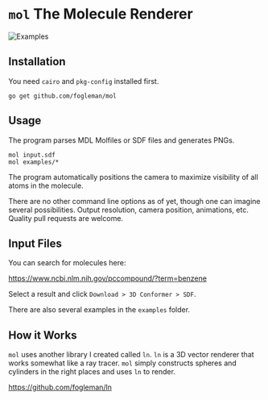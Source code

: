 # `mol` The Molecule Renderer

![Examples](http://i.imgur.com/o5bzQ42.png)

## Installation

You need `cairo` and `pkg-config` installed first.

    go get github.com/fogleman/mol

## Usage

The program parses MDL Molfiles or SDF files and generates PNGs.

    mol input.sdf
    mol examples/*

The program automatically positions the camera to maximize visibility of all atoms in the molecule.

There are no other command line options as of yet, though one can imagine several possibilities. Output resolution, camera position, animations, etc. Quality pull requests are welcome.

## Input Files

You can search for molecules here:

https://www.ncbi.nlm.nih.gov/pccompound/?term=benzene

Select a result and click `Download > 3D Conformer > SDF`.

There are also several examples in the `examples` folder.

## How it Works

`mol` uses another library I created called `ln`. `ln` is a 3D vector renderer that works somewhat like a ray tracer. `mol` simply constructs spheres and cylinders in the right places and uses `ln` to render.

https://github.com/fogleman/ln
